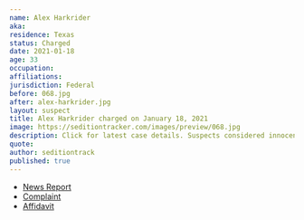 ```yaml
---
name: Alex Harkrider
aka:
residence: Texas
status: Charged
date: 2021-01-18
age: 33
occupation:
affiliations:
jurisdiction: Federal
before: 068.jpg
after: alex-harkrider.jpg
layout: suspect
title: Alex Harkrider charged on January 18, 2021
image: https://seditiontracker.com/images/preview/068.jpg
description: Click for latest case details. Suspects considered innocent until proven guilty.
quote:
author: seditiontrack
published: true
---
```


- [News Report](https://ksla.com/2021/01/19/east-texans-accused-taking-part-us-capitol-siege-charged-with-federal-crimes/)
- [Complaint](https://www.justice.gov/opa/page/file/1356246/download)
- [Affidavit](https://www.justice.gov/opa/page/file/1356236/download)
